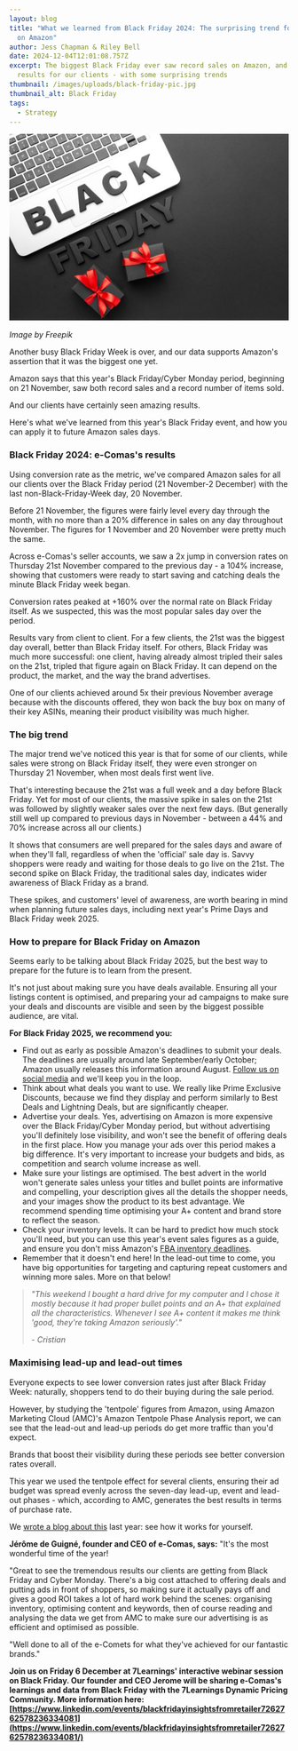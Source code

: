 ```yaml
---
layout: blog
title: "What we learned from Black Friday 2024: The surprising trend for sellers
  on Amazon"
author: Jess Chapman & Riley Bell
date: 2024-12-04T12:01:08.757Z
excerpt: The biggest Black Friday ever saw record sales on Amazon, and great
  results for our clients - with some surprising trends
thumbnail: /images/uploads/black-friday-pic.jpg
thumbnail_alt: Black Friday
tags:
  - Strategy
---
```

![Black Friday ](/images/uploads/black-friday-pic.jpg "Black Friday")

*I﻿mage by Freepik*

Another busy Black Friday Week is over, and our data supports Amazon's assertion that it was the biggest one yet. 

Amazon says that this year's Black Friday/Cyber Monday period, beginning on 21 November, saw both record sales and a record number of items sold. 

And our clients have certainly seen amazing results. 

Here's what we've learned from this year's Black Friday event, and how you can apply it to future Amazon sales days. 

### Black Friday 2024: e-Comas's results

Using conversion rate as the metric, we've compared Amazon sales for all our clients over the Black Friday period (21 November-2 December) with the last non-Black-Friday-Week day, 20 November. 

Before 21 November, the figures were fairly level every day through the month, with no more than a 20% difference in sales on any day throughout November. The figures for 1 November and 20 November were pretty much the same.

Across e-Comas's seller accounts, we saw a 2x jump in conversion rates on Thursday 21st November compared to the previous day - a 104% increase, showing that customers were ready to start saving and catching deals the minute Black Friday week began. 

Conversion rates peaked at +160% over the normal rate on Black Friday itself. As we suspected, this was the most popular sales day over the period. 

Results vary from client to client. For a few clients, the 21st was the biggest day overall, better than Black Friday itself. For others, Black Friday was much more successful: one client, having already almost tripled their sales on the 21st, tripled that figure again on Black Friday. It can depend on the product, the market, and the way the brand advertises.

One of our clients achieved around 5x their previous November average because with the discounts offered, they won back the buy box on many of their key ASINs, meaning their product visibility was much higher. 

### The big trend

The major trend we've noticed this year is that for some of our clients, while sales were strong on Black Friday itself, they were even stronger on Thursday 21 November, when most deals first went live. 

That's interesting because the 21st was a full week and a day before Black Friday. Yet for most of our clients, the massive spike in sales on the 21st was followed by slightly weaker sales over the next few days. (But generally still well up compared to previous days in November - between a 44% and 70% increase across all our clients.) 

It shows that consumers are well prepared for the sales days and aware of when they'll fall, regardless of when the 'official' sale day is. Savvy shoppers were ready and waiting for those deals to go live on the 21st. The second spike on Black Friday, the traditional sales day, indicates wider awareness of Black Friday as a brand. 

These spikes, and customers' level of awareness, are worth bearing in mind when planning future sales days, including next year's Prime Days and Black Friday week 2025. 

### How to prepare for Black Friday on Amazon

Seems early to be talking about Black Friday 2025, but the best way to prepare for the future is to learn from the present. 

It's not just about making sure you have deals available. Ensuring all your listings content is optimised, and preparing your ad campaigns to make sure your deals and discounts are visible and seen by the biggest possible audience, are vital.

**For Black Friday 2025, we recommend you:** 

* Find out as early as possible Amazon's deadlines to submit your deals. The deadlines are usually around late September/early October; Amazon usually releases this information around August. [Follow us on social media](http://www.linkedin.com/company/e-comas) and we'll keep you in the loop. 
* Think about what deals you want to use. We really like Prime Exclusive Discounts, because we find they display and perform similarly to Best Deals and Lightning Deals, but are significantly cheaper.
* Advertise your deals. Yes, advertising on Amazon is more expensive over the Black Friday/Cyber Monday period, but without advertising you'll definitely lose visibility, and won't see the benefit of offering deals in the first place. How you manage your ads over this period makes a big difference. It's very important to increase your budgets and bids, as competition and search volume increase as well.
* Make sure your listings are optimised. The best advert in the world won't generate sales unless your titles and bullet points are informative and compelling, your description gives all the details the shopper needs, and your images show the product to its best advantage. We recommend spending time optimising your A+ content and brand store to reflect the season. 
* Check your inventory levels. It can be hard to predict how much stock you'll need, but you can use this year's event sales figures as a guide, and ensure you don't miss Amazon's [FBA inventory deadlines](https://sellercentral.amazon.co.uk/gp/headlines.html?id=G9BKTZ86MP62J9QL). 
* Remember that it doesn't end here! In the lead-out time to come, you have big opportunities for targeting and capturing repeat customers and winning more sales. More on that below!

> *"This weekend I bought a hard drive for my computer and I chose it mostly because it had proper bullet points and an A+ that explained all the characteristics. Whenever I see A+ content it makes me think 'good, they're taking Amazon seriously'."*
>
> *\- Cristian*

### Maximising lead-up and lead-out times

Everyone expects to see lower conversion rates just after Black Friday Week: naturally, shoppers tend to do their buying during the sale period. 

However, by studying the 'tentpole' figures from Amazon, using Amazon Marketing Cloud (AMC)'s Amazon Tentpole Phase Analysis report, we can see that the lead-out and lead-up periods do get more traffic than you'd expect. 

Brands that boost their visibility during these periods see better conversion rates overall. 

This year we used the tentpole effect for several clients, ensuring their ad budget was spread evenly across the seven-day lead-up, event and lead-out phases - which, according to AMC, generates the best results in terms of purchase rate. 

We [wrote a blog about this](https://e-comas.com/2023/12/04/reading-the-tentpole-how-to-build-momentum-for-your-amazon-ads-after-black-friday.html) last year: see how it works for yourself.

**Jérôme de Guigné, founder and CEO of e-Comas, says:** "It's the most wonderful time of the year! 

"Great to see the tremendous results our clients are getting from Black Friday and Cyber Monday. There's a big cost attached to offering deals and putting ads in front of shoppers, so making sure it actually pays off and gives a good ROI takes a lot of hard work behind the scenes: organising inventory, optimising content and keywords, then of course reading and analysing the data we get from AMC to make sure our advertising is as efficient and optimised as possible. 

"Well done to all of the e-Comets for what they've achieved for our fantastic brands."

**Join us on Friday 6 December at 7Learnings' interactive webinar session on Black Friday. Our founder and CEO Jerome will be sharing e-Comas's learnings and data from Black Friday with the 7Learnings Dynamic Pricing Community. More information here: [https://www.linkedin.com/events/blackfridayinsightsfromretailer7262762578236334081](https://www.linkedin.com/events/blackfridayinsightsfromretailer7262762578236334081/)**

<!--EndFragment-->